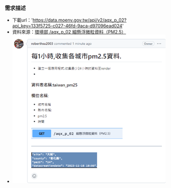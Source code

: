 ### 需求描述
- 下載url：'https://data.moenv.gov.tw/api/v2/aqx_p_02?api_key=133f5725-c027-46fd-9aca-d97096ead024'
- 資料來源：[環境部 /aqx_p_02 細懸浮微粒資料（PM2.5）](https://data.moenv.gov.tw/swagger/#/)
- ![Alt text](image.png)